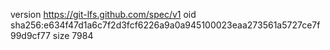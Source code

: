 version https://git-lfs.github.com/spec/v1
oid sha256:e634f47d1a6c7f2d3fcf6226a9a0a945100023eaa273561a5727ce7f99d9cf77
size 7984
